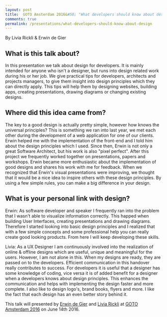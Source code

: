 ```yaml
---
layout: post
title:  GOTO Amsterdam 2016&#58; "What developers should know about design"
comments: true
permalink: /presentations/what-developers-should-know-about-design
---
```

By Livia Rickli & Erwin de Gier

## What is this talk about?
In this presentation we talk about design for developers. It is mainly intended for anyone who isn't a designer, but runs into design related work during his or her job. We give practical tips for developers, architects and projects managers, to give them insight into design principles which they can directly apply. This tips will help them by designing websites, building apps, creating presentations, drawing diagrams or changing existing designs.

## Where did this idea came from?
The key to a good design is actually pretty simple, however how knows the universal principles? This is something we ran into last year, we met each other during the development of a web application for one of our clients. Erwin helped me with the implementation of the front-end and I told him about the design principles which I used. Since then, Erwin is not only a great Software Architect, but his work is also "pixel perfect". After this project we frequently worked together on presentations, papers and workshops. Erwin became more enthusiastic about the implementation of good designs and shares his work with me for feedback. When we recognized that Erwin's visual presentations were improving, we thought that it would be a nice idea to inspire others with these design principles. By using a few simple rules, you can make a big difference in your design.

## What is your personal link with design?
Erwin&#58; As software developer and speaker I frequently ran into the problem that I wasn't able to visualize information correctly. This happed when building User Interfaces, creating presentations and drawing diagrams. Therefore I started looking into basic design principles and I realized that with a few simple concepts and some professional help you can really create good looking products. From here I will keep developing these skills.

Livia&#58; As a UX Designer I am continuously involved into the realization of online & offline designs which are useful, unique and meaningful for the users. However, I am not alone in this. When my designs are ready, they are passed on to the developers. Efficient communication in this handover really contributes to success. For developers it is useful that a designer has some knowledge of coding, vice versa it is of added benefit for a designer when a developers knows about design principles. This enhances the communication and helps with implementing the design faster and more complete. I also like to design logo's, brand books, flyers and more. I like the fact that each design has an even better story behind it.

This talk will presented by [Erwin de Gier](http://edegier.nl) and [Livia Rickli](http://liviarickli.nl) at [GOTO Amsterdam 2016](http://gotocon.com/amsterdam-2016/speaker/Erwin+de+Gier) on June 14th 2016.